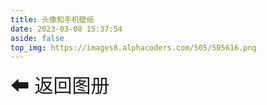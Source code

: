 ```yaml
---
title: 头像和手机壁纸
date: 2023-03-08 15:37:54
aside: false
top_img: https://images8.alphacoders.com/505/505616.png
---
```

  <link rel="stylesheet" href="/photoAlbum/index.css">

  <style>
        #waterfall {
            width: 100%;
            min-height:400px;
            /* max-height:100%; */
            column-count: 5;
            column-gap: 20px;
            margin:0 auto;
        }
        .item {
            position: absolute;
            top: -9999px;
            opacity: 0;
            transition: opacity 5s ease;
            perspective: 1000px;
            cursor: pointer;
            transform: rotateY(0); /* 添加这行代码 */
        }
       
        .item.show {
            position: static;
            left: auto;
            opacity: 1;
        }
        .item img {
            width: 100%;
            height: auto;
            transition: transform 1s;
            transform-style: preserve-3d;
        }
        
        .item:hover img {
            transform: rotateY(180deg);

        }
       .back{
        height:80px;
        font-size:30px;
        cursor: pointer;
        padding:10px 0;
        margin-bottom: 10px;
         transition: 1s;
       }
        .back:hover{
        font-size:32px;
       }
        .pagination {
            margin-top: 20px;
            text-align: center;
        }
        .aColor{
             background-image: linear-gradient(to bottom,  #ffb3d1,#ff7ea6)!important;
            color: #ff6c9c !important;
            transform: translateY(2px) !important;
            box-shadow: none !important;
            }
        .aClick{
            margin:0 15px;
        }
        .pagination a  {
            display: inline-block;
            padding: 0px 12px;
            border-radius: 50%;
            color: #2d2e2f;
            outline: none;
            text-decoration: none;
            margin:0 8px;
            background-image: linear-gradient(to bottom, #ff6c9c, #ff4077);
            box-shadow: 0 2px 6px rgba(255, 64, 119, 0.5);
            color: #ff4077;
            font-size: 16px;
            font-weight: bold;
            text-align: center;
            text-decoration: none;
            transition: all 0.3s ease;
            cursor: pointer;
            }

            .pagination a:hover {
            color: #ff6c9c !important;
	        text-decoration: none !important;
            background-image: linear-gradient(to bottom, #ff4077, #ff6c9c);
            box-shadow: 0 4px 10px rgba(255, 64, 119, 0.5);
            }
         
        .loading {
        position: absolute;
        top: 0;
        left: 0;
        width: 100%;
        height: 100%;
        background-color: rgba(0, 0, 0, 0.8); /* 半透明黑色背景 */
        display: flex;
        justify-content: center;
        align-items: center;
        z-index: 2; /* 将 loading 置于图片和蒙层之上 */
        }

        .loading::before {
        content: "";
        display: block;
        width: 40px;
        height: 40px;
        border-radius: 50%;
        border: 4px solid #fff; /* 白色边框 */
        border-top-color: transparent; /* 透明边框 */
        animation: loading 1s ease-in-out infinite; /* 旋转动画 */

   
        }

        @keyframes loading {
        0% {
            transform: rotate(0);
        }
        100% {
            transform: rotate(360deg);
        }
        }

       

    </style>

 <div id="private-page">

  <a class='back' onclick="back()">⬅ 返回图册</a> 
  <div id="waterfall"></div>
    <div class="pagination"></div>
  </div>


  <script >
    var waterfall = document.getElementById('waterfall');
    // var imgUrl = 'http://43.136.28.91:8899/imageFile/sese/immortal/';
    // var imgUrl2 = 'http://43.136.28.91:8899/imageFile/sese/ai/';

    // var images = [
    //     { url: imgUrl + '1 (14).jpg', alt: 'Image 1' },
    //     { url: imgUrl + '1 (15).jpg', alt: 'Image 2' },
    //     { url: imgUrl + '1 (16).jpg', alt: 'Image 2' },
    //     { url: imgUrl + '1 (17).jpg', alt: 'Image 3' },
    //     { url: imgUrl + '1 (18).jpg', alt: 'Image 4' },
    //     { url: imgUrl + '1 (19).jpg', alt: 'Image 6' },
    //     { url: imgUrl + '1 (20).jpg', alt: 'Image 7' },
    //     { url: imgUrl + '1 (21).jpg', alt: 'Image 8' },
    //     { url: imgUrl + '1 (22).jpg', alt: 'Image 9' },
    //     { url: imgUrl + '1 (23).jpg', alt: 'Image 10' },
    //     { url: imgUrl + '1 (24).jpg', alt: 'Image 10' },
    //     { url: imgUrl + '1 (25).jpg', alt: 'Image 10' },
    //     { url: imgUrl + '1 (26).jpg', alt: 'Image 10' },
    //     { url: imgUrl + '1 (27).jpg', alt: 'Image 7' },
    //     { url: imgUrl + '1 (28).jpg', alt: 'Image 8' },
    //     { url: imgUrl + '1 (29).jpg', alt: 'Image 9' },
    //     { url: imgUrl + '1 (30).jpg', alt: 'Image 10' },
    //     { url: imgUrl + '1 (31).jpg', alt: 'Image 10' },
    //     { url: imgUrl + '1 (32).jpg', alt: 'Image 10' },
    //     { url: imgUrl + '1 (33).jpg', alt: 'Image 10' },
    //     { url: imgUrl + '1 (34).jpg', alt: 'Image 10' },
    //     { url: imgUrl + '1 (35).jpg', alt: 'Image 10' },
    //     { url: imgUrl + '1 (36).jpg', alt: 'Image 10' },
    //     { url: imgUrl + '1 (37).jpg', alt: 'Image 10' },

    //     { url: imgUrl + '1 (1).jpg', alt: 'Image 1' },
    //     { url: imgUrl + '1 (2).jpg', alt: 'Image 2' },
    //     { url: imgUrl + '1 (3).jpg', alt: 'Image 2' },
    //     { url: imgUrl + '1 (4).jpg', alt: 'Image 3' },
    //     { url: imgUrl + '1 (5).jpg', alt: 'Image 4' },
    //     { url: imgUrl + '1 (6).jpg', alt: 'Image 6' },
    //     { url: imgUrl + '1 (7).jpg', alt: 'Image 7' },
    //     { url: imgUrl + '1 (8).jpg', alt: 'Image 8' },
    //     { url: imgUrl + '1 (9).jpg', alt: 'Image 9' },
    //     { url: imgUrl + '1 (10).jpg', alt: 'Image 10' },
    //     { url: imgUrl + '1 (11).jpg', alt: 'Image 10' },
    //     { url: imgUrl + '1 (12).jpg', alt: 'Image 10' },
    //     { url: imgUrl + '1 (13).jpg', alt: 'Image 10' },
    //     { url: imgUrl2 + '1 (1).jpg', alt: 'Image 10' },
    //     { url: imgUrl2 + '1 (2).jpg', alt: 'Image 10' },
    //     { url: imgUrl2 + '1 (3).jpg', alt: 'Image 10' },
    //     { url: imgUrl2 + '1 (4).jpg', alt: 'Image 10' },
    //     { url: imgUrl2 + '1 (5).jpg', alt: 'Image 10' },
    //     { url: imgUrl2 + '1 (6).jpg', alt: 'Image 10' },
    //     { url: imgUrl2 + '1 (7).jpg', alt: 'Image 10' },
    //     { url: imgUrl2 + '1 (8).jpg', alt: 'Image 10' },
    //     { url: imgUrl2 + '1 (9).jpg', alt: 'Image 10' },
    //     { url: imgUrl2 + '1 (10).jpg', alt: 'Image 10' },
    //     { url: imgUrl2 + '1 (11).jpg', alt: 'Image 10' },
    //     { url: imgUrl2 + '1 (12).jpg', alt: 'Image 10' },
    //     { url: imgUrl2 + '1 (13).jpg', alt: 'Image 10' },

    //     // { url: imgUrl + '197924.jpg', alt: 'Image 10' },
    //     // { url: imgUrl + '197924.jpg', alt: 'Image 10' }
    // ];


    //  var imgUrl = '//43.136.28.91:8899/imageFile/blog/';
        var imgUrl = 'https://s1.ax1x.com/2023/03/20/';
      var images = [
            { url: imgUrl + 'ppNiFm9.jpg', alt: 'Image 1' },
            { url: imgUrl + 'ppNiPOJ.jpg', alt: 'Image 2' },
            { url: imgUrl + 'ppNiCy4.jpg', alt: 'Image 2' },
            { url: imgUrl + 'ppNi9lF.png', alt: 'Image 3' },
            { url: imgUrl + 'ppNipSU.png', alt: 'Image 4' },
            { url: imgUrl + 'ppNPzWT.png', alt: 'Image 6' },
            { url: imgUrl + 'ppNPxYV.png', alt: 'Image 7' },
            { url: imgUrl + 'ppNPvF0.jpg', alt: 'Image 8' },
            { url: imgUrl + 'ppNPXoq.png', alt: 'Image 9' },
            { url: imgUrl + 'ppNPOwn.jpg', alt: 'Image 10' },
            { url: imgUrl + 'ppNPLes.png', alt: 'Image 10' },
            { url: imgUrl + 'ppNPbLj.jpg', alt: 'Image 10' },
            { url: imgUrl + 'ppNPHyQ.png', alt: 'Image 10' },
            { url: imgUrl + 'ppNP7Qg.jpg', alt: 'Image 10' },
            { url: imgUrl + 'ppNPTSS.jpg', alt: 'Image 10' },
            { url: 'https://s1.ax1x.com/2023/03/10/ppu9IFP.jpg', alt: 'Image 10' },
                { url: imgUrl + 'ppNiFm9.jpg', alt: 'Image 1' },
            { url: imgUrl + 'ppNiPOJ.jpg', alt: 'Image 2' },
            { url: imgUrl + 'ppNiCy4.jpg', alt: 'Image 2' },
            { url: imgUrl + 'ppNi9lF.png', alt: 'Image 3' },
            { url: imgUrl + 'ppNipSU.png', alt: 'Image 4' },
            { url: imgUrl + 'ppNPzWT.png', alt: 'Image 6' },
            { url: imgUrl + 'ppNPxYV.png', alt: 'Image 7' },
            { url: imgUrl + 'ppNPvF0.jpg', alt: 'Image 8' },
            { url: imgUrl + 'ppNPXoq.png', alt: 'Image 9' },
            { url: imgUrl + 'ppNPOwn.jpg', alt: 'Image 10' },
            { url: imgUrl + 'ppNPLes.png', alt: 'Image 10' },
            { url: imgUrl + 'ppNPbLj.jpg', alt: 'Image 10' },
            { url: imgUrl + 'ppNPHyQ.png', alt: 'Image 10' },
            { url: imgUrl + 'ppNP7Qg.jpg', alt: 'Image 10' },
            { url: imgUrl + 'ppNPTSS.jpg', alt: 'Image 10' },
            { url: 'https://s1.ax1x.com/2023/03/10/ppu9IFP.jpg', alt: 'Image 10' },
        ];
    function back() {
       history.back()
    }

    function renderPicturer (){
        images.forEach((image, index) => {
        var group = document.createElement('div');
        group.classList.add('item');
        var loading = document.createElement('div');
        loading.classList.add('loading');

        waterfall.appendChild(group);


        var img = document.createElement('img');
        img.src = image.url;
        img.alt = image.alt;
        img.dataset.src = image.url;

        var lastChild = waterfall.lastChild;
        lastChild.appendChild(img);
        lastChild.appendChild(loading);
    });
    // 获取所有图片元素
    var items = document.querySelectorAll('.item');

    // 每页渲染的图片数量
    var pageSize = 20;

    // 计算总页数
    var pageCount = Math.ceil(items.length / pageSize);

    // 获取页码容器元素
    var pagination = document.querySelector('.pagination');

    // 生成页码
    for (let i = 1; i <= pageCount; i++) {
        var link = document.createElement('a');
        link.classList.add('aClick');
        link.textContent = i;
        link.dataset.page = i;
        pagination.appendChild(link);
    }

    // 默认显示第一页
    showPage(1);
    var aList = document.querySelectorAll('.aClick');
    aList[0].classList.add('aColor');
    // 添加点击事件监听器
    pagination.addEventListener('click', e => {
        var aList = document.querySelectorAll('.aClick');
        aList.forEach(item => {
            item.classList.remove('aColor');
        });
        var link = e.target.closest('a');
        link.classList.add('aColor');
        if (link) {
            var page = parseInt(link.dataset.page);
            showPage(page);
        }
    });

    // 渲染指定页码的图片
    function showPage(page) {

        // 隐藏所有图片
        items.forEach(item => {
            item.classList.remove('show');
            item.style.opacity = 0;


            //图片懒加载
            var url = item.querySelector("img").dataset.src;;
            var imgEl = new Image();
            imgEl.src = url;
            imgEl.addEventListener("load", () => {
                item.classList.add("loaded");
                item.querySelector(".loading").style.display = "none"; /* 隐藏 loading 元素 */
            });
        });
        // 计算当前页显示的图片范围
        var startIndex = (page - 1) * pageSize;
        var endIndex = Math.min(startIndex + pageSize, items.length);
        // 显示对应页码的图片
        for (let i = startIndex; i < endIndex; i++) {
            items[i].style.display = 'inline-block';
            items[i].style.opacity = 1;
        }
        // 设置短暂延迟等待浏览器更新视图
        setTimeout(() => {
            // 将当前页码显示的图片元素显示出来
            for (let i = startIndex; i < endIndex; i++) {
                items[i].classList.add('show');
            }
            // 将前一页码显示的图片元素隐藏起来
            for (let i = 0; i < startIndex; i++) {
                ;
                items[i].classList.remove('show');
                items[i].style.opacity = 0;

            }
            for (let i = endIndex; i < items.length; i++) {
                items[i].classList.remove('show');
                items[i].style.opacity = 0;

            }
        }, 10);
    }
    }
    


    

   </script>

  <script type="text/javascript" src="/photoAlbum/index.js"> </script>






    


  







